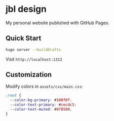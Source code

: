# jbl design

My personal website published with GitHub Pages.

## Quick Start

```bash
hugo server --buildDrafts
```

Visit `http://localhost:1313`

## Customization

Modify colors in `assets/css/main.css`:

```css
:root {
  --color-bg-primary: #100f0f;
  --color-text-primary: #cecdc3;
  --color-text-muted: #878580;
}
```